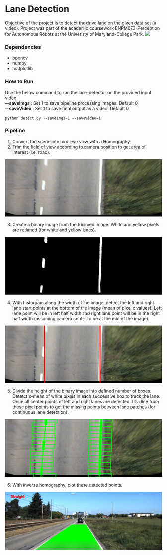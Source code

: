 # Lane Detection

Objective of the project is to detect the drive lane on the given data set (a video). Project was part of the academic coursework ENPM673-Perception for Autonomous Robots at the Univeristy of Maryland-College Park.
<img src="https://github.com/varunasthana92/Lane_Detection/blob/master/pics/final.gif">

### Dependencies
- opencv
- numpy
- matplotlib

### How to Run
Use the below command to run the lane-detector on the provided input video.<br/>
__--saveImgs__ : Set 1 to save pipeline processing images. Default 0<br/>
__--saveVideo__ : Set 1 to save final output as a video. Default 0
```
python detect.py --saveImgs=1 --saveVideo=1
```

### Pipeline
1) Convert the scene into bird-eye view with a Homography.<br/>
2) Trim the field of view according to camera position to get area of interest (i.e. road).<br/>
<img src="https://github.com/varunasthana92/Lane_Detection/blob/master/pics/bird_view.jpg" >

3) Create a binary image from the trimmed image. White and yellow pixels are retianed (for white and yellow lanes).<br/>
<img src="https://github.com/varunasthana92/Lane_Detection/blob/master/pics/Binary.jpg">

4) With histogram along the width of the image, detect the left and right lane start points at the bottom of the image (mean of pixel x values). Left lane point will be in left half width and right lane point will be in the right half width (assuming camera center to be at the mid of the image).<br/>
<img src="https://github.com/varunasthana92/Lane_Detection/blob/master/pics/findStart.jpg">

5) Divide the height of the binary image into defined number of boxes. Detetct x-mean of white pixels in each successive box to track the lane. Once all center points of left and right lanes are detected, fit a line from these pixel points to get the missing points between lane patches (for continuous lane detection).<br/>
<img src="https://github.com/varunasthana92/Lane_Detection/blob/master/pics/lanes.jpg">

6) With inverse homography, plot these detected points.<br/>
<img src="https://github.com/varunasthana92/Lane_Detection/blob/master/pics/FinalImage.jpg">